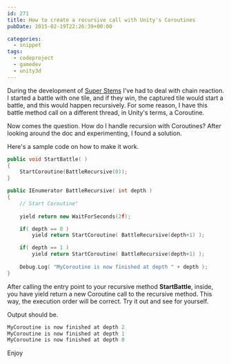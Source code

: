 ```yaml
---
id: 271
title: How to create a recursive call with Unity's Coroutines
pubDate: 2015-02-19T22:26:39+00:00

categories:
  - snippet
tags:
  - codeproject
  - gamedev
  - unity3d
---
```

During the development of [Super Stems](http://mikeadev.net/2015/02/super-stems-post-mortem/ "Super Stems Post Mortem") I've had to deal with chain reaction. I started a battle with one tile, and if they win, the captured tile would start a battle, and this would happen recursively. For some reason, I have this battle method call on a different thread, in Unity's terms, a Coroutine.

Now comes the question. How do I handle recursion with Coroutines? After looking around the doc and experimenting, I found a solution.

Here's a sample code on how to make it work.

```cpp
public void StartBattle( )
{
	StartCoroutine(BattleRecursive(0));
}

public IEnumerator BattleRecursive( int depth )
{
	// Start Coroutine"
	
	yield return new WaitForSeconds(2f);

	if( depth == 0 )
		yield return StartCoroutine( BattleRecursive(depth+1) );

	if( depth == 1 )
		yield return StartCoroutine( BattleRecursive(depth+1) );
	
	Debug.Log( "MyCoroutine is now finished at depth " + depth );
}
```

After calling the entry point to your recursive method **StartBattle**, inside, you have yield return a new Coroutine call to the recursive method. This way, the execution order will be correct. Try it out and see for yourself.

Output should be.

```cpp
MyCoroutine is now finished at depth 2
MyCoroutine is now finished at depth 1
MyCoroutine is now finished at depth 0
```

Enjoy